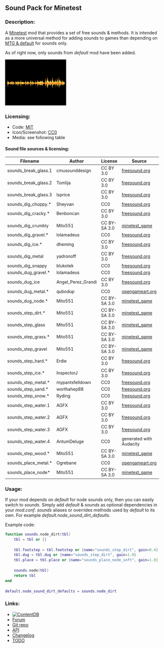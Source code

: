 ## Sound Pack for Minetest

### Description:

A [Minetest][] mod that provides a set of free sounds & methods. It is intended as a more universal method for adding sounds to games than depending on [MTG & default][default] for sounds only.

As of right now, only sounds from *default* mod have been added.

<img src="screenshot.png" alt="icon" width="200" />

### Licensing:

- Code: [MIT](LICENSE.txt)
- Icon/Screenshot: [CC0](https://openclipart.org/detail/260975)
- Media: see following table

#### Sound file sources & licensing:

| Filename             | Author             | License      | Source                       |
| -------------------- | ------------------ | ------------ | ---------------------------- |
| sounds_break_glass.1 | cmusounddesign     | CC BY 3.0    | [freesound.org][fs.71947]    |
| sounds_break_glass.2 | Tomlija            | CC BY 3.0    | [freesound.org][fs.97669]    |
| sounds_break_glass.3 | lsprice            | CC BY 3.0    | [freesound.org][fs.88808]    |
| sounds_dig_choppy.*  | Sheyvan            | CC0          | [freesound.org][fs.476113]   |
| sounds_dig_cracky.*  | Benboncan          | CC BY 3.0    | [freesound.org][fs.71823]    |
| sounds_dig_crumbly   | Mito551            | CC BY-SA 3.0 | [minetest_game][default]     |
| sounds_dig_gravel.*  | lolamadeus         | CC0          | [freesound.org][fs.179341]   |
| sounds_dig_ice.*     | dheming            | CC BY 3.0    | [freesound.org][fs.268023]   |
| sounds_dig_metal     | yadronoff          | CC BY 3.0    | [freesound.org][fs.320397]   |
| sounds_dig_snappy    | blukotek           | CC0          | [freesound.org][fs.251660]   |
| sounds_dug_gravel.*  | lolamadeus         | CC0          | [freesound.org][fs.179341]   |
| sounds_dug_ice       | Angel_Perez_Grandi | CC BY 3.0    | [freesound.org][fs.49190]    |
| sounds_dug_metal.*   | qubodup            | CC0          | [opengameart.org][oga.18150] |
| sounds_dug_node.*    | Mito551            | CC BY-SA 3.0 | [minetest_game][default]     |
| sounds_step_dirt.*   | Mito551            | CC BY-SA 3.0 | [minetest_game][default]     |
| sounds_step_glass    | Mito551            | CC BY-SA 3.0 | [minetest_game][default]     |
| sounds_step_grass.*  | Mito551            | CC BY-SA 3.0 | [minetest_game][default]     |
| sounds_step_gravel   | Mito551            | CC BY-SA 3.0 | [minetest_game][default]     |
| sounds_step_hard.*   | Erdie              | CC BY 3.0    | [freesound.org][fs.41579]    |
| sounds_step_ice.*    | InspectorJ         | CC BY 3.0    | [freesound.org][fs.416967]   |
| sounds_step_metal.*  | mypantsfelldown    | CC0          | [freesound.org][fs.398937]   |
| sounds_step_sand.*   | worthahep88        | CC0          | [freesound.org][fs.319224]   |
| sounds_step_snow.*   | Ryding             | CC0          | [freesound.org][fs.94337]    |
| sounds_step_water.1  | AGFX               | CC BY 3.0    | [freesound.org][fs.20432]    |
| sounds_step_water.2  | AGFX               | CC BY 3.0    | [freesound.org][fs.20434]    |
| sounds_step_water.3  | AGFX               | CC BY 3.0    | [freesound.org][fs.20437]    |
| sounds_step_water.4  | AntumDeluge        | CC0          | generated with Audacity      |
| sounds_step_wood.*   | Mito551            | CC BY-SA 3.0 | [minetest_game][default]     |
| sounds_place_metal.* | Ogrebane           | CC0          | [opengameart.org][oga.3511]  |
| sounds_place_node*   | Mito551            | CC BY-SA 3.0 | [minetest_game][default]     |

### Usage:

If your mod depends on *default* for node sounds only, then you can easily switch to *sounds*. Simply add *default* & *sounds* as optional dependencies in your *mod.conf*. *sounds* aliases or overrides methods used by *default* to its own. For example *default.node_sound_dirt_defaults*.

Example code:
```lua
function sounds.node_dirt(tbl)
	tbl = tbl or {}

	tbl.footstep = tbl.footstep or {name="sounds_step_dirt", gain=0.4}
	tbl.dug = tbl.dug or {name="sounds_step_dirt", gain=1.0}
	tbl.place = tbl.place or {name="sounds_place_node_soft", gain=1.0}

	sounds.node(tbl)
	return tbl
end

default.node_sound_dirt_defaults = sounds.node_dirt
```

### Links:

- [![ContentDB](https://content.minetest.net/packages/AntumDeluge/sounds/shields/title/)](https://content.minetest.net/packages/AntumDeluge/sounds/)
- [Forum](https://forum.minetest.net/viewtopic.php?t=26868)
- [Git repo](https://github.com/AntumMT/mod-sounds)
- [API](https://antummt.github.io/mod-sounds/docs/api.html)
- [Changelog](changelog.txt)
- [TODO](TODO.txt)


[Minetest]: http://minetest.net/
[default]: https://github.com/minetest/minetest_game/tree/master/mods/default
[fs.20432]: https://freesound.org/people/AGFX/sounds/20432
[fs.20434]: https://freesound.org/people/AGFX/sounds/20434
[fs.20437]: https://freesound.org/people/AGFX/sounds/20437
[fs.41579]: https://freesound.org/people/Erdie/sounds/41579
[fs.49190]: https://freesound.org/people/Angel_Perez_Grandi/sounds/49190
[fs.71823]: https://freesound.org/people/Benboncan/sounds/71823
[fs.71947]: https://freesound.org/people/cmusounddesign/sounds/71947
[fs.88808]: https://www.freesound.org/people/lsprice/sounds/88808
[fs.94337]: https://freesound.org/people/Ryding/sounds/94337
[fs.97669]: https://www.freesound.org/people/Tomlija/sounds/97669
[fs.179341]: https://freesound.org/people/lolamadeus/sounds/179341
[fs.251660]: https://www.freesound.org/people/blukotek/sounds/251660
[fs.268023]: https://freesound.org/people/dheming/sounds/268023
[fs.319224]: https://freesound.org/people/worthahep88/sounds/319224
[fs.320397]: https://www.freesound.org/people/yadronoff/sounds/320397
[fs.398937]: https://freesound.org/people/mypantsfelldown/sounds/398937
[fs.416967]: https://freesound.org/people/InspectorJ/sounds/416967
[fs.476113]: https://freesound.org/people/Sheyvan/sounds/476113
[oga.3511]: https://opengameart.org/node/3511
[oga.18150]: https://opengameart.org/node/18150
